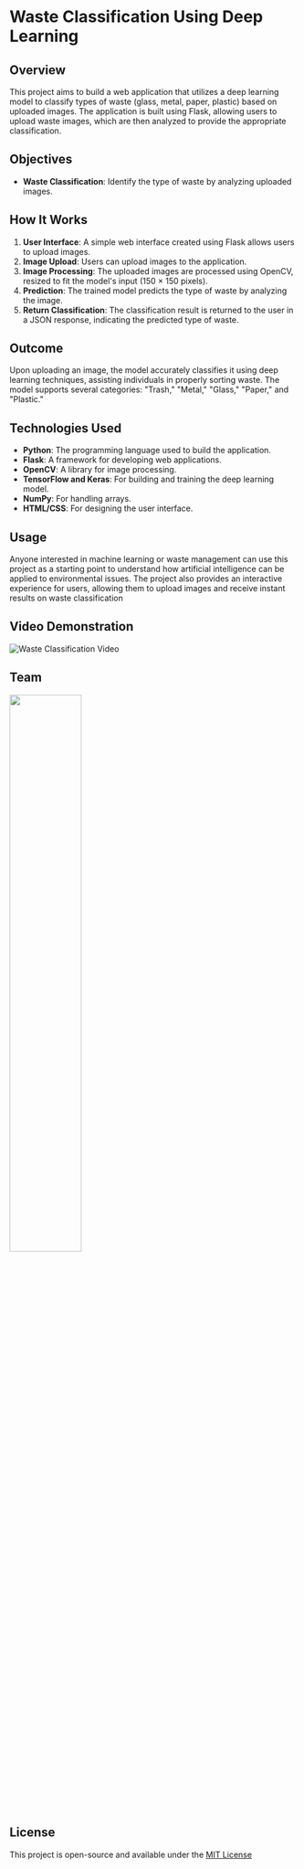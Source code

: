 # Waste Classification Using Deep Learning

## Overview
This project aims to build a web application that utilizes a deep learning model to classify types of waste (glass, metal, paper, plastic) based on uploaded images. The application is built using Flask, allowing users to upload waste images, which are then analyzed to provide the appropriate classification.

## Objectives 
- **Waste Classification**: Identify the type of waste by analyzing uploaded images.

## How It Works
1. **User Interface**: A simple web interface created using Flask allows users to upload images.
2. **Image Upload**: Users can upload images to the application.
3. **Image Processing**: The uploaded images are processed using OpenCV, resized to fit the model's input (150 × 150 pixels).
4. **Prediction**: The trained model predicts the type of waste by analyzing the image.
5. **Return Classification**: The classification result is returned to the user in a JSON response, indicating the predicted type of waste.

## Outcome
Upon uploading an image, the model accurately classifies it using deep learning techniques, assisting individuals in properly sorting waste. The model supports several categories: "Trash," "Metal," "Glass," "Paper," and "Plastic."

## Technologies Used
- **Python**: The programming language used to build the application.
- **Flask**: A framework for developing web applications.
- **OpenCV**: A library for image processing.
- **TensorFlow and Keras**: For building and training the deep learning model.
- **NumPy**: For handling arrays.
- **HTML/CSS**: For designing the user interface.

## Usage
Anyone interested in machine learning or waste management can use this project as a starting point to understand how artificial intelligence can be applied to environmental issues. The project also provides an interactive experience for users, allowing them to upload images and receive instant results on waste classification

## Video Demonstration

![Waste Classification Video](https://github.com/islamghanem502/WasteClassification-model/blob/main/wasteClassification-Video.gif)

## **Team**  
<img src="logo.png" width="50%"/>

<h2>License</h2>
    <p>This project is open-source and available under the <a href="LICENSE">MIT License</p>


